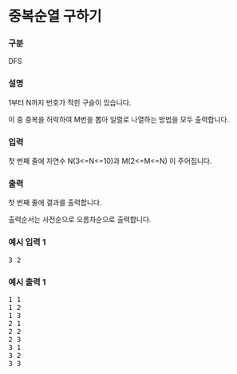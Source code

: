 # 중복순열 구하기

### 구분

<p>DFS</p>

### 설명

<p>1부터 N까지 번호가 적힌 구슬이 있습니다.</p>

<p>이 중 중복을 허락하여 M번을 뽑아 일렬로 나열하는 방법을 모두 출력합니다.</p>

### 입력

<p>첫 번째 줄에 자연수 N(3<=N<=10)과 M(2<=M<=N) 이 주어집니다.</p>

### 출력

<p>첫 번째 줄에 결과를 출력합니다.</p>

<p>출력순서는 사전순으로 오름차순으로 출력합니다.</p>

### 예시 입력 1

<pre>3 2</pre>

### 예시 출력 1

<pre>1 1
1 2
1 3
2 1
2 2
2 3
3 1
3 2
3 3</pre>